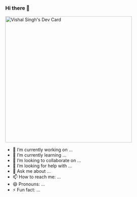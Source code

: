 ### Hi there 👋

<a href="https://app.daily.dev/Vikasss_7663"><img src="https://api.daily.dev/devcards/d74a9e11ca6443a0b76e0ac023126cb8.png?r=af0" width="400" alt="Vishal Singh's Dev Card"/></a>

- 🔭 I’m currently working on ...
- 🌱 I’m currently learning ...
- 👯 I’m looking to collaborate on ...
- 🤔 I’m looking for help with ...
- 💬 Ask me about ...
- 📫 How to reach me: ...
- 😄 Pronouns: ...
- ⚡ Fun fact: ...
